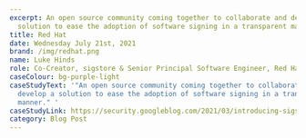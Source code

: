 ```yaml
---
excerpt: An open source community coming together to collaborate and develop a
  solution to ease the adoption of software signing in a transparent manner.
title: Red Hat
date: Wednesday July 21st, 2021
brand: /img/redhat.png
name: Luke Hinds
role: Co-Creator, sigstore & Senior Principal Software Engineer, Red Hat
caseColour: bg-purple-light
caseStudyText: '"An open source community coming together to collaborate and
  develop a solution to ease the adoption of software signing in a transparent
  manner." '
caseStudyLink: https://security.googleblog.com/2021/03/introducing-sigstore-easy-code-signing.html
category: Blog Post
---
```

